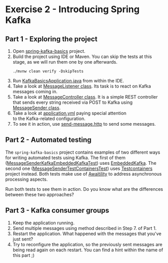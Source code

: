 # Exercise 2 - Introducing Spring Kafka

## Part 1 - Exploring the project

1. Open [spring-kafka-basics](./../spring-kafka-basics) project.
2. Build the project using IDE or Maven. You can skip the tests at this stage, as we will run them one by one afterwards.
   ```
   ./mvnw clean verify -DskipTests
   ```
3. Run [KafkaBasicsApplication.java](../spring-kafka-basics/src/main/java/com/mikemybytes/kafka/basics/KafkaBasicsApplication.java)
   from within the IDE.
4. Take a look at [MessageListener class](../spring-kafka-basics/src/main/java/com/mikemybytes/kafka/basics/MessageListener.java).
   Its task is to react on Kafka messages coming in.
5. Take a look at [MessageController class](../spring-kafka-basics/src/main/java/com/mikemybytes/kafka/basics/MessageController.java).
   It is a simple REST controller that sends every string received via POST to Kafka using 
   [MessageSender class](../spring-kafka-basics/src/main/java/com/mikemybytes/kafka/basics/MessageSender.java).
6. Take a look at [application.yml](../spring-kafka-basics/src/main/resources/application.yml) paying special attention  
   to the Kafka-related configuration.
7. To see it in action, use [send-message.http](../spring-kafka-basics/send-message.http) to send some messages.

## Part 2 - Automated testing

The `spring-kafka-basics` project contains examples of two different ways for writing automated tests using Kafka.
The first of them ([MessageSenderKafkaEmbeddedKafkaTest](../spring-kafka-basics/src/test/java/com/mikemybytes/kafka/basics))
uses [EmbeddedKafka](https://docs.spring.io/spring-kafka/api/org/springframework/kafka/test/context/EmbeddedKafka.html).
The second one ([MessageSenderTestContainersTest](../spring-kafka-basics/src/test/java/com/mikemybytes/kafka/basics/MessageSenderTestContainersTest.java))
uses [Testcontainers](https://www.testcontainers.org/) project instead. Both tests make use of [Awaitility](https://github.com/awaitility/awaitility)
to address asynchronous processing aspects.

Run both tests to see them in action. Do you know what are the differences between these two approaches?

## Part 3 - Kafka consumer groups

1. Keep the application running.
2. Send multiple messages using method described in Step 7. of Part 1.
3. Restart the application. What happened with the messages that you've just sent?
4. Try to reconfigure the application, so the previously sent messages are being read again on each restart.
   You can find a hint within the name of this part ;)

